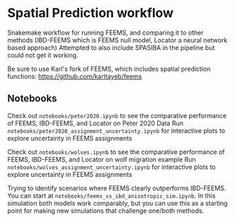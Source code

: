 # Spatial Prediction workflow

Snakemake workflow for running FEEMS, and comparing it to other methods (IBD-FEEMS which is FEEMS null model, Locator a neural network based approach)
Attempted to also include SPASIBA in the pipeline but could not get it working.

Be sure to use Karl's fork of FEEMS, which includes spatial prediction functions: https://github.com/karltayeb/feems

## Notebooks

Check out `notebooks/peter2020.ipynb` to see the comparative performance of FEEMS, IBD-FEEMS, and Locator on Peter 2020 Data
Run `notebooks/peter2020_assignment_uncertainty.ipynb` for interactive plots to explore uncertainty in FEEMS assignments

Check out `notebooks/wolves.ipynb` to see the comparative performance of FEEMS, IBD-FEEMS, and Locator on wolf migration example
Run `notebooks/wolves_assignment_uncertainty.ipynb` for interactive plots to explore uncertainty in FEEMS assignments

Trying to identify scenarios where FEEMS clearly outperforms IBD-FEEMS. You can start at `notebooks/feems_vs_ibd_anisotropic_sim.ipynb`. In this simulation both models work comparably, but you can use this as a starting point for making new simulations that challenge one/both methods. 
